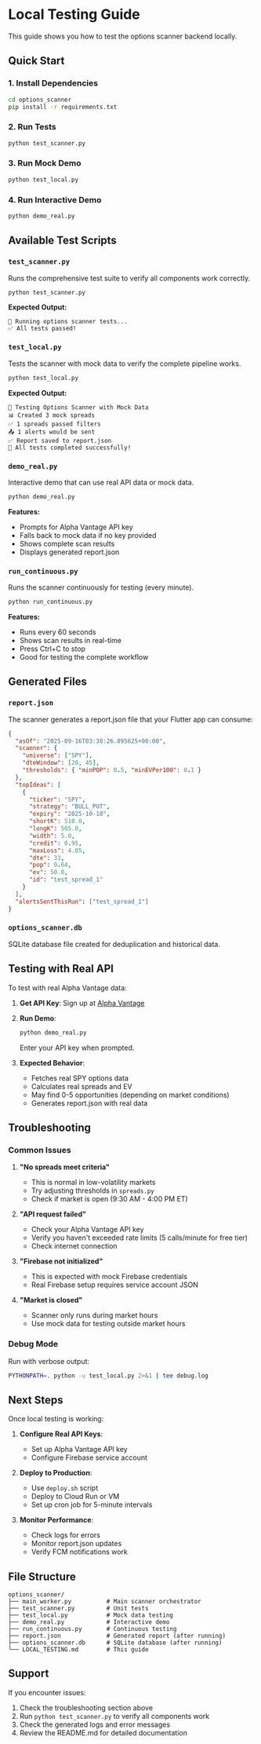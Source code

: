 # Local Testing Guide

This guide shows you how to test the options scanner backend locally.

## Quick Start

### 1. Install Dependencies
```bash
cd options_scanner
pip install -r requirements.txt
```

### 2. Run Tests
```bash
python test_scanner.py
```

### 3. Run Mock Demo
```bash
python test_local.py
```

### 4. Run Interactive Demo
```bash
python demo_real.py
```

## Available Test Scripts

### `test_scanner.py`
Runs the comprehensive test suite to verify all components work correctly.

```bash
python test_scanner.py
```

**Expected Output:**
```
🧪 Running options scanner tests...
✅ All tests passed!
```

### `test_local.py`
Tests the scanner with mock data to verify the complete pipeline works.

```bash
python test_local.py
```

**Expected Output:**
```
🧪 Testing Options Scanner with Mock Data
📊 Created 3 mock spreads
✅ 1 spreads passed filters
📤 1 alerts would be sent
✅ Report saved to report.json
🎉 All tests completed successfully!
```

### `demo_real.py`
Interactive demo that can use real API data or mock data.

```bash
python demo_real.py
```

**Features:**
- Prompts for Alpha Vantage API key
- Falls back to mock data if no key provided
- Shows complete scan results
- Displays generated report.json

### `run_continuous.py`
Runs the scanner continuously for testing (every minute).

```bash
python run_continuous.py
```

**Features:**
- Runs every 60 seconds
- Shows scan results in real-time
- Press Ctrl+C to stop
- Good for testing the complete workflow

## Generated Files

### `report.json`
The scanner generates a report.json file that your Flutter app can consume:

```json
{
  "asOf": "2025-09-16T03:38:26.895625+00:00",
  "scanner": {
    "universe": ["SPY"],
    "dteWindow": [20, 45],
    "thresholds": { "minPOP": 0.5, "minEVPer100": 0.1 }
  },
  "topIdeas": [
    {
      "ticker": "SPY",
      "strategy": "BULL_PUT",
      "expiry": "2025-10-18",
      "shortK": 510.0,
      "longK": 505.0,
      "width": 5.0,
      "credit": 0.95,
      "maxLoss": 4.05,
      "dte": 33,
      "pop": 0.64,
      "ev": 50.0,
      "id": "test_spread_1"
    }
  ],
  "alertsSentThisRun": ["test_spread_1"]
}
```

### `options_scanner.db`
SQLite database file created for deduplication and historical data.

## Testing with Real API

To test with real Alpha Vantage data:

1. **Get API Key**: Sign up at [Alpha Vantage](https://www.alphavantage.co/support/#api-key)

2. **Run Demo**: 
   ```bash
   python demo_real.py
   ```
   Enter your API key when prompted.

3. **Expected Behavior**:
   - Fetches real SPY options data
   - Calculates real spreads and EV
   - May find 0-5 opportunities (depending on market conditions)
   - Generates report.json with real data

## Troubleshooting

### Common Issues

1. **"No spreads meet criteria"**
   - This is normal in low-volatility markets
   - Try adjusting thresholds in `spreads.py`
   - Check if market is open (9:30 AM - 4:00 PM ET)

2. **"API request failed"**
   - Check your Alpha Vantage API key
   - Verify you haven't exceeded rate limits (5 calls/minute for free tier)
   - Check internet connection

3. **"Firebase not initialized"**
   - This is expected with mock Firebase credentials
   - Real Firebase setup requires service account JSON

4. **"Market is closed"**
   - Scanner only runs during market hours
   - Use mock data for testing outside market hours

### Debug Mode

Run with verbose output:
```bash
PYTHONPATH=. python -u test_local.py 2>&1 | tee debug.log
```

## Next Steps

Once local testing is working:

1. **Configure Real API Keys**:
   - Set up Alpha Vantage API key
   - Configure Firebase service account

2. **Deploy to Production**:
   - Use `deploy.sh` script
   - Deploy to Cloud Run or VM
   - Set up cron job for 5-minute intervals

3. **Monitor Performance**:
   - Check logs for errors
   - Monitor report.json updates
   - Verify FCM notifications work

## File Structure

```
options_scanner/
├── main_worker.py          # Main scanner orchestrator
├── test_scanner.py         # Unit tests
├── test_local.py           # Mock data testing
├── demo_real.py            # Interactive demo
├── run_continuous.py       # Continuous testing
├── report.json             # Generated report (after running)
├── options_scanner.db      # SQLite database (after running)
└── LOCAL_TESTING.md        # This guide
```

## Support

If you encounter issues:

1. Check the troubleshooting section above
2. Run `python test_scanner.py` to verify all components work
3. Check the generated logs and error messages
4. Review the README.md for detailed documentation

